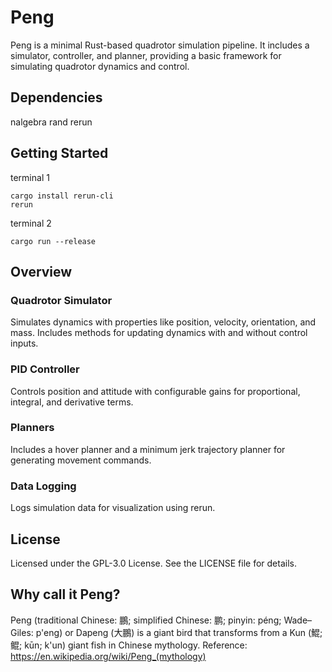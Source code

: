 # Peng
Peng is a minimal Rust-based quadrotor simulation pipeline. It includes a simulator, controller, and planner, providing a basic framework for simulating quadrotor dynamics and control.
## Dependencies
nalgebra
rand
rerun
## Getting Started
terminal 1
```
cargo install rerun-cli 
rerun
```
terminal 2
```
cargo run --release
```
## Overview
### Quadrotor Simulator
Simulates dynamics with properties like position, velocity, orientation, and mass. Includes methods for updating dynamics with and without control inputs.
### PID Controller
Controls position and attitude with configurable gains for proportional, integral, and derivative terms.
### Planners
Includes a hover planner and a minimum jerk trajectory planner for generating movement commands.
### Data Logging
Logs simulation data for visualization using rerun.
## License
Licensed under the GPL-3.0 License. See the LICENSE file for details.

## Why call it Peng?
Peng (traditional Chinese: 鵬; simplified Chinese: 鹏; pinyin: péng; Wade–Giles: p'eng) or Dapeng (大鵬) is a giant bird that transforms from a Kun (鯤; 鲲; kūn; k'un) giant fish in Chinese mythology.
Reference: https://en.wikipedia.org/wiki/Peng_(mythology)

